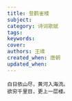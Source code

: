 ```yaml
---
title: 登鹳雀楼
subject: 
category: 诗词歌赋
tags: 
keywords: 
cover: 
authors: 王维
created_when: 唐朝
updated_when: 
---
```


```
白日依山尽，黄河入海流。
欲穷千里目，更上一层楼。
```
